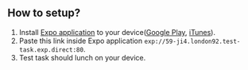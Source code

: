 ## How to setup?
1. Install [Expo application](https://expo.io/) to your device([Google Play](https://play.google.com/store/apps/details?id=host.exp.exponent&hl=ru), [iTunes](https://itunes.apple.com/us/app/expo-client/id982107779?mt=8)).
2. Paste this link inside Expo application `exp://59-ji4.london92.test-task.exp.direct:80`.
3. Test task should lunch on your device.


